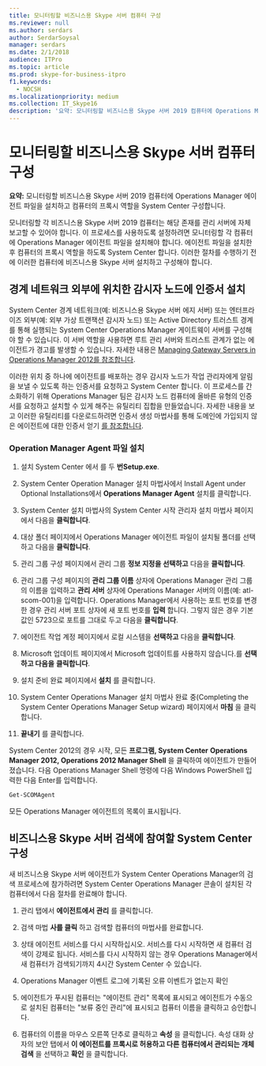 ```yaml
---
title: 모니터링할 비즈니스용 Skype 서버 컴퓨터 구성
ms.reviewer: null
ms.author: serdars
author: SerdarSoysal
manager: serdars
ms.date: 2/1/2018
audience: ITPro
ms.topic: article
ms.prod: skype-for-business-itpro
f1.keywords:
  - NOCSH
ms.localizationpriority: medium
ms.collection: IT_Skype16
description: '요약: 모니터링할 비즈니스용 Skype 서버 2019 컴퓨터에 Operations Manager 에이전트 파일을 설치하고 컴퓨터의 프록시 역할을 System Center 구성합니다.'
---
```


# <a name="configure-the-skype-for-business-server-computers-to-monitore"></a>모니터링할 비즈니스용 Skype 서버 컴퓨터 구성

**요약:** 모니터링할 비즈니스용 Skype 서버 2019 컴퓨터에 Operations Manager 에이전트 파일을 설치하고 컴퓨터의 프록시 역할을 System Center 구성합니다.

모니터링할 각 비즈니스용 Skype 서버 2019 컴퓨터는 해당 존재를 관리 서버에 자체 보고할 수 있어야 합니다. 이 프로세스를 사용하도록 설정하려면 모니터링할 각 컴퓨터에 Operations Manager 에이전트 파일을 설치해야 합니다. 에이전트 파일을 설치한 후 컴퓨터의 프록시 역할을 하도록 System Center 합니다. 이러한 절차를 수행하기 전에 이러한 컴퓨터에 비즈니스용 Skype 서버 설치하고 구성해야 합니다.

## <a name="installing-a-certificate-on-a-watcher-node-located-outside-the-perimeter-network"></a>경계 네트워크 외부에 위치한 감시자 노드에 인증서 설치
<a name="watcher_node_outside"> </a>

System Center 경계 네트워크(예: 비즈니스용 Skype 서버 에지 서버) 또는 엔터프라이즈 외부(예: 외부 가상 트랜잭션 감시자 노드) 또는 Active Directory 트러스트 경계를 통해 실행되는 System Center Operations Manager 게이트웨이 서버를 구성해야 할 수 있습니다. 이 서버 역할을 사용하면 루트 관리 서버와 트러스트 관계가 없는 에이전트가 경고를 발생할 수 있습니다. 자세한 내용은 [Managing Gateway Servers in Operations Manager 2012를 참조합니다](/previous-versions/system-center/system-center-2012-R2/hh212823(v=sc.12)).

이러한 위치 중 하나에 에이전트를 배포하는 경우 감시자 노드가 작업 관리자에게 알림을 보낼 수 있도록 하는 인증서를 요청하고 System Center 합니다. 이 프로세스를 간소화하기 위해 Operations Manager 팀은 감시자 노드 컴퓨터에 올바른 유형의 인증서를 요청하고 설치할 수 있게 해주는 유틸리티 집합을 만들었습니다. 자세한 내용을 보고 이러한 유틸리티를 다운로드하려면 인증서 생성 마법사를 통해 도메인에 가입되지 않은 에이전트에 대한 인증서 얻기 [를 참조합니다](https://techcommunity.microsoft.com/t5/system-center-blog/obtaining-certificates-for-non-domain-joined-agents-made-easy/ba-p/340467).

### <a name="installing-the-operation-manager-agent-files"></a>Operation Manager Agent 파일 설치

1. 설치 System Center 에서 를 두 **번Setup.exe**.

2. System Center Operation Manager 설치 마법사에서 Install Agent under Optional Installations에서 **Operations Manager Agent** 설치를 클릭합니다.

3. System Center 설치 마법사의 System Center 시작 관리자 설치 마법사 페이지에서 다음을 **클릭합니다**.

4. 대상 폴더 페이지에서 Operations Manager 에이전트 파일이 설치될 폴더를 선택하고 다음을 **클릭합니다**.

5. 관리 그룹 구성 페이지에서 관리 그룹 **정보 지정을 선택하고** 다음을 **클릭합니다**.

6. 관리 그룹 구성 페이지의 **관리 그룹 이름** 상자에 Operations Manager 관리 그룹의 이름을 입력하고 **관리 서버** 상자에 Operations Manager 서버의 이름(예: atl-scom-001)을 입력합니다. Operations Manager에서 사용하는 포트 번호를 변경한 경우 관리 서버 포트 상자에 새 포트 번호를 **입력** 합니다. 그렇지 않은 경우 기본값인 5723으로 포트를 그대로 두고 다음을 **클릭합니다**.

7. 에이전트 작업 계정 페이지에서 로컬 시스템을 **선택하고** 다음을 **클릭합니다**.

8. Microsoft 업데이트 페이지에서 Microsoft 업데이트를 사용하지 않습니다.를 **선택하고 다음을** **클릭합니다**.

9. 설치 준비 완료 페이지에서 **설치** 를 클릭합니다.

10. System Center Operations Manager 설치 마법사 완료 중(Completing the System Center Operations Manager Setup wizard) 페이지에서 **마침** 을 클릭합니다.

11. **끝내기** 를 클릭합니다.

System Center 2012의 경우 시작, 모든 **프로그램, System Center** **Operations Manager 2012, Operations 2012 Manager Shell** 을 클릭하여 에이전트가 만들어졌습니다. 다음 Operations Manager Shell 명령에 다음 Windows PowerShell 입력한 다음 Enter를 입력합니다.
```PowerShell
Get-SCOMAgent
```

모든 Operations Manager 에이전트의 목록이 표시됩니다.
## <a name="configuring-the-skype-for-business-server-computer-to-participate-in-system-center-discovery"></a>비즈니스용 Skype 서버 검색에 참여할 System Center 구성
<a name="watcher_node_outside"> </a>

새 비즈니스용 Skype 서버 에이전트가 System Center Operations Manager의 검색 프로세스에 참가하려면 System Center Operations Manager 콘솔이 설치된 각 컴퓨터에서 다음 절차를 완료해야 합니다.

1. 관리 탭에서 **에이전트에서 관리** 를 클릭합니다.

2. 검색 마법 **사를 클릭** 하고 검색할 컴퓨터의 마법사를 완료합니다.

3. 상태 에이전트 서비스를 다시 시작하십시오. 서비스를 다시 시작하면 새 컴퓨터 검색이 강제로 됩니다. 서비스를 다시 시작하지 않는 경우 Operations Manager에서 새 컴퓨터가 검색되기까지 4시간 System Center 수 있습니다.

4. Operations Manager 이벤트 로그에 기록된 오류 이벤트가 없는지 확인

5. 에이전트가 푸시된 컴퓨터는 "에이전트 관리" 목록에 표시되고 에이전트가 수동으로 설치된 컴퓨터는 "보류 중인 관리"에 표시되고 컴퓨터 이름을 클릭하고 승인합니다.

6. 컴퓨터의 이름을 마우스 오른쪽 단추로 클릭하고 **속성** 을 클릭합니다. 속성 대화 상자의 보안 탭에서 **이 에이전트를 프록시로 허용하고 다른 컴퓨터에서 관리되는 개체 검색** 을 선택하고 **확인** 을 클릭합니다.